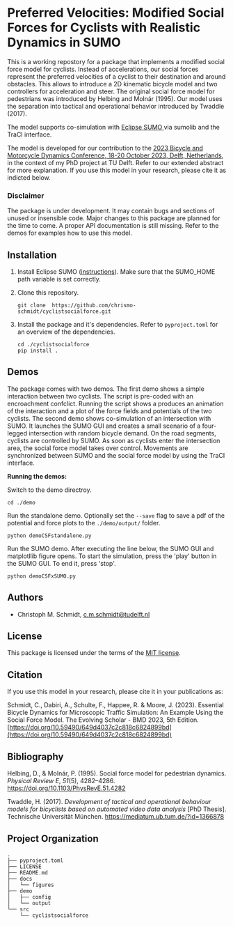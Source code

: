 Preferred Velocities: Modified Social Forces for Cyclists with Realistic Dynamics in SUMO
==============================

This is a working repostory for a package that implements a modified social force model for cyclists. Instead of accelerations, our social forces represent the preferred velocities of a cyclist to their destination and around obstacles. This allows to introduce a 2D kinematic bicycle model and two controllers for acceleration and steer. The original social force model for pedestrians was introduced by Helbing and Molnár (1995). Our model uses the separation into tactical and operational behavior introduced by Twaddle (2017).

The model supports co-simulation with [Eclipse SUMO ](https://eclipse.dev/sumo/) via sumolib and the TraCI interface. 

The model is developed for our contribution to the [2023 Bicycle and Motorcycle Dynamics Conference, 18-20 October 2023, Delft, Netherlands](https://dapp.orvium.io/deposits/649d4037c2c818c6824899bd/view), in the context of my PhD project at TU Delft. Refer to our extended abstract for more explanation. If you use this model in your research, please cite it as indicted below. 

### Disclaimer

The package is under development. It may contain bugs and sections of unused or insensible code. Major changes to this package are planned for the time to come. A proper API documentation is still missing. Refer to the demos for examples how to use this model.

## Installation

1. Install Eclipse SUMO ([instructions](https://sumo.dlr.de/docs/Installing/index.html)). Make sure that the SUMO_HOME path variable is set correctly. 

2. Clone this repository. 
   
   ```
   git clone  https://github.com/chrismo-schmidt/cyclistsocialforce.git
   ```

3. Install the package and it's dependencies. Refer to `pyproject.toml` for an overview of the dependencies. 
   
   ```
   cd ./cyclistsocialforce
   pip install . 
   ```

## Demos

The package comes with two demos. The first demo shows a simple interaction between two cyclists. The script is pre-coded with an encroachment confclict. Running the script shows a produces an animation of the interaction and a plot of the force fields and potentials of the two cyclists.  The second demo shows co-simulation of an intersection with SUMO. It launches the SUMO GUI and creates a small scenario of a four-legged intersection with random bicycle demand. On the road segments, cyclists are controlled by SUMO. As soon as cyclists enter the intersection area, the social force model takes over control.  Movements are synchronized between SUMO and the social force model by using the TraCI interface. 

**Running the demos:**

Switch to the demo directroy.

```
cd ./demo
```

Run the standalone demo. Optionally set the `--save` flag to save a pdf of the potential and force plots to the `./demo/output/` folder.

```
python demoCSFstandalone.py
```

Run the SUMO demo. After executing the line below, the SUMO GUI and matplotllib figure opens. To start the simulation, press the 'play' button in the SUMO GUI. To end it, press 'stop'.

```
python demoCSFxSUMO.py
```

## Authors

- Christoph M. Schmidt, c.m.schmidt@tudelft.nl

License
--------------------

This package is licensed under the terms of the [MIT license](https://github.com/chrismo-schmidt/cyclistsocialforce/blob/main/LICENSE).

## Citation

If you use this model in your research, please cite it in your publications as:

Schmidt, C., Dabiri, A., Schulte, F., Happee, R. & Moore, J. (2023). Essential Bicycle Dynamics for Microscopic Traffic Simulation: An Example Using the
Social Force Model. The Evolving Scholar - BMD 2023, 5th Edition. [https://doi.org/10.59490/649d4037c2c818c6824899bd](https://doi.org/10.59490/649d4037c2c818c6824899bd) 

## Bibliography

Helbing, D., & Molnár, P. (1995). Social force model for pedestrian dynamics. *Physical Review E*, *51*(5), 4282–4286. https://doi.org/10.1103/PhysRevE.51.4282

Twaddle, H. (2017). *Development of tactical and operational behaviour models for bicyclists based on automated video data analysis* [PhD Thesis]. Technische Universität München. https://mediatum.ub.tum.de/?id=1366878

## Project Organization

```
.
├── pyproject.toml
├── LICENSE
├── README.md
├── docs
│   └── figures
├── demo
│   ├── config
│   └── output
└── src
    └── cyclistsocialforce
```

